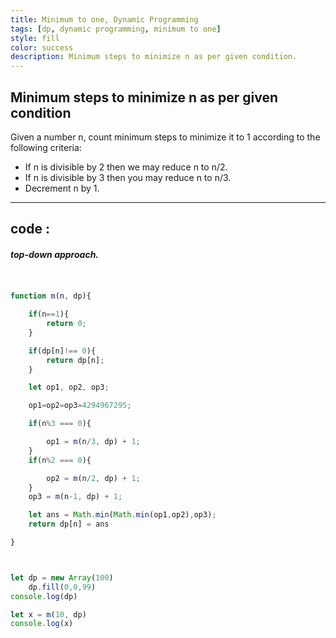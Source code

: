 ```yaml
---
title: Minimum to one, Dynamic Programming
tags: [dp, dynamic programming, minimum to one]
style: fill
color: success
description: Minimum steps to minimize n as per given condition.
---
```

## Minimum steps to minimize n as per given condition
Given a number n, count minimum steps to minimize it to 1 according to the following criteria:

- If n is divisible by 2 then we may reduce n to n/2.
- If n is divisible by 3 then you may reduce n to n/3.
- Decrement n by 1.

***


## code :

##### top-down approach.

```javascript


function m(n, dp){

	if(n==1){
		return 0;
	}

	if(dp[n]!== 0){
		return dp[n];
	}

	let op1, op2, op3;

	op1=op2=op3=4294967295;

	if(n%3 === 0){

		op1 = m(n/3, dp) + 1;
	}
	if(n%2 === 0){

		op2 = m(n/2, dp) + 1;
	}
	op3 = m(n-1, dp) + 1;

	let ans = Math.min(Math.min(op1,op2),op3);
	return dp[n] = ans

}



let dp = new Array(100)
	dp.fill(0,0,99)
console.log(dp)

let x = m(10, dp)
console.log(x)

```